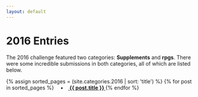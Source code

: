 ```yaml
---
layout: default
---
```


# 2016 Entries

The 2016 challenge featured two categories: **Supplements** and **rpgs**. There were some incredible submissions in both categories, all of which are listed below.

<p>
{% assign sorted_pages = (site.categories.2016 | sort: 'title') %}
  {% for post in sorted_pages %}
      <strong>&emsp;•&emsp;<a href="{{ post.url }}">
        {{ post.title }}
      </a></strong>
  {% endfor %}
</p>
